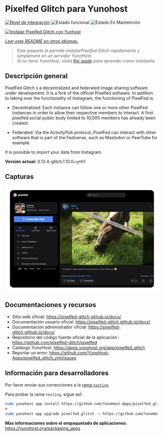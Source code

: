 <!--
Este archivo README esta generado automaticamente<https://github.com/YunoHost/apps/tree/master/tools/readme_generator>
No se debe editar a mano.
-->

# Pixelfed Glitch para Yunohost

[![Nivel de integración](https://apps.yunohost.org/badge/integration/pixelfed_glitch)](https://ci-apps.yunohost.org/ci/apps/pixelfed_glitch/)
![Estado funcional](https://apps.yunohost.org/badge/state/pixelfed_glitch)
![Estado En Mantención](https://apps.yunohost.org/badge/maintained/pixelfed_glitch)

[![Instalar Pixelfed Glitch con Yunhost](https://install-app.yunohost.org/install-with-yunohost.svg)](https://install-app.yunohost.org/?app=pixelfed_glitch)

*[Leer este README en otros idiomas.](./ALL_README.md)*

> *Este paquete le permite instalarPixelfed Glitch rapidamente y simplement en un servidor YunoHost.*  
> *Si no tiene YunoHost, visita [the guide](https://yunohost.org/install) para aprender como instalarla.*

## Descripción general

PixelFed Glitch s a decentralized and federated image sharing software under development. It is a fork of the officiel Pixelfed software.
In addition to taking over the functionality of Instagram, the functioning of PixelFed is:

* Decentralized: Each instance can follow one or more other PixelFed instances in order to allow their respective members to interact. A first pixelfed.social public body limited to 10,000 members has already been created.

* Federated: Via the ActivityPub protocol, PixelFed can interact with other software that is part of the Fediverse, such as Mastodon or PeerTube for example.

It is possible to import your data from Instagram.


**Versión actual:** 0.12.4-glitch.1.10.0~ynh1

## Capturas

![Captura de Pixelfed Glitch](./doc/screenshots/screenshot.png)

## Documentaciones y recursos

- Sitio web oficial: <https://pixelfed-glitch.github.io/docs/>
- Documentación usuario oficial: <https://pixelfed-glitch.github.io/docs/>
- Documentación administrador oficial: <https://pixelfed-glitch.github.io/docs/>
- Repositorio del código fuente oficial de la aplicación : <https://github.com/pixelfed-glitch/pixelfed>
- Catálogo YunoHost: <https://apps.yunohost.org/app/pixelfed_glitch>
- Reportar un error: <https://github.com/YunoHost-Apps/pixelfed_glitch_ynh/issues>

## Información para desarrolladores

Por favor enviar sus correcciones a la [rama `testing`](https://github.com/YunoHost-Apps/pixelfed_glitch_ynh/tree/testing).

Para probar la rama `testing`, sigue asÍ:

```bash
sudo yunohost app install https://github.com/YunoHost-Apps/pixelfed_glitch_ynh/tree/testing --debug
o
sudo yunohost app upgrade pixelfed_glitch -u https://github.com/YunoHost-Apps/pixelfed_glitch_ynh/tree/testing --debug
```

**Mas informaciones sobre el empaquetado de aplicaciones:** <https://yunohost.org/packaging_apps>
